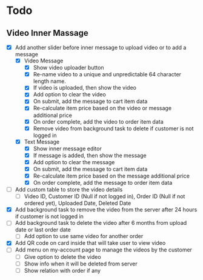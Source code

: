 # Todo

## Video Inner Massage

- [x] Add another slider before inner message to upload video or to add a message
	- [x] Video Message
		- [x] Show video uploader button
		- [x] Re-name video to a unique and unpredictable 64 character length name.
		- [x] If video is uploaded, then show the video
		- [x] Add option to clear the video
		- [x] On submit, add the message to cart item data
		- [x] Re-calculate item price based on the video or message additional price
		- [x] On order complete, add the video to order item data
		- [x] Remove video from background task to delete if customer is not logged in
	- [x] Text Message
		- [x] Show inner message editor
		- [x] If message is added, then show the message
		- [x] Add option to clear the message
		- [x] On submit, add the message to cart item data
		- [x] Re-calculate item price based on the message additional price
		- [x] On order complete, add the message to order item data
- [ ] Add custom table to store the video details
	- [ ] Video ID, Customer ID (Null if not logged in), Order ID (Null if not ordered yet), Uploaded Date, Deleted Date
- [x] Add background task to remove the video from the server after 24 hours if customer is not logged in
- [ ] Add background task to delete the video after 6 months from upload date or last order date
	- [ ] Add option to use same video for another order
- [x] Add QR code on card inside that will take user to view video
- [ ] Add menu on my-account page to manage the videos by the customer
	- [ ] Give option to delete the video
	- [ ] Show info when it will be deleted from server
	- [ ] Show relation with order if any
